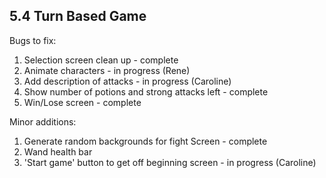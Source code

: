 ## 5.4 Turn Based Game

Bugs to fix:
1. Selection screen clean up - complete
2. Animate characters - in progress (Rene)
3. Add description of attacks - in progress (Caroline)
4. Show number of potions and strong attacks left - complete
5. Win/Lose screen - complete

Minor additions:
1. Generate random backgrounds for fight Screen - complete
2. Wand health bar
3. 'Start game' button to get off beginning screen - in progress (Caroline)
